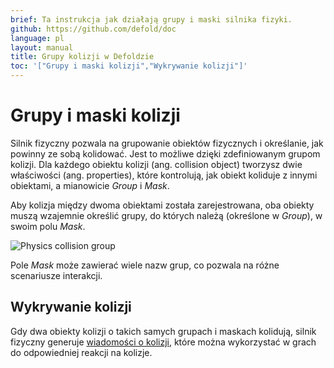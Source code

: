```yaml
---
brief: Ta instrukcja jak działają grupy i maski silnika fizyki.
github: https://github.com/defold/doc
language: pl
layout: manual
title: Grupy kolizji w Defoldzie
toc: '["Grupy i maski kolizji","Wykrywanie kolizji"]'
---
```


# Grupy i maski kolizji

Silnik fizyczny pozwala na grupowanie obiektów fizycznych i określanie, jak powinny ze sobą kolidować. Jest to możliwe dzięki zdefiniowanym grupom kolizji. Dla każdego obiektu kolizji (ang. collision object) tworzysz dwie właściwości (ang. properties), które kontrolują, jak obiekt koliduje z innymi obiektami, a mianowicie *Group* i *Mask*.

Aby kolizja między dwoma obiektami została zarejestrowana, oba obiekty muszą wzajemnie określić grupy, do których należą (określone w *Group*), w swoim polu *Mask*.

![Physics collision group](/manuals/images/physics/collision_group.png)

Pole *Mask* może zawierać wiele nazw grup, co pozwala na różne scenariusze interakcji.

## Wykrywanie kolizji

Gdy dwa obiekty kolizji o takich samych grupach i maskach kolidują, silnik fizyczny generuje [wiadomości o kolizji](/pl/manuals/physics-messages), które można wykorzystać w grach do odpowiedniej reakcji na kolizje.